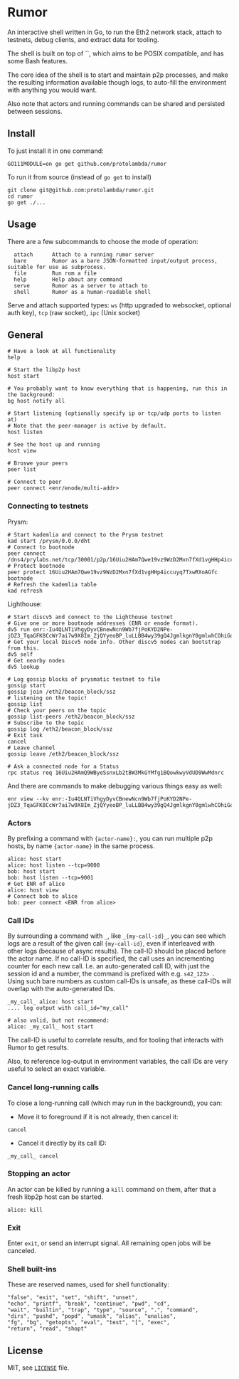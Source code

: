 # Rumor

An interactive shell written in Go, to run the Eth2 network stack, attach to testnets, debug clients, and extract data for tooling.

The shell is built on top of ``, which aims to be POSIX compatible, and has some Bash features.

The core idea of the shell is to start and maintain p2p processes, and make the resulting information available though logs, 
 to auto-fill the environment with anything you would want.

Also note that actors and running commands can be shared and persisted between sessions.

## Install

To just install it in one command:

```shell script
GO111MODULE=on go get github.com/protolambda/rumor
```

To run it from source (instead of `go get` to install)

```shell script
git clone git@github.com:protolambda/rumor.git
cd rumor
go get ./...
```

## Usage

There are a few subcommands to choose the mode of operation:

```
  attach      Attach to a running rumor server
  bare        Rumor as a bare JSON-formatted input/output process, suitable for use as subprocess.
  file        Run rom a file
  help        Help about any command
  serve       Rumor as a server to attach to
  shell       Rumor as a human-readable shell
```

Serve and attach supported types: `ws` (http upgraded to websocket, optional auth key), `tcp` (raw socket), `ipc` (Unix socket)

## General

```shell script
# Have a look at all functionality
help

# Start the libp2p host
host start

# You probably want to know everything that is happening, run this in the background:
bg host notify all

# Start listening (optionally specify ip or tcp/udp ports to listen at)
# Note that the peer-manager is active by default.
host listen

# See the host up and running
host view

# Broswe your peers
peer list

# Connect to peer
peer connect <enr/enode/multi-addr>
```

### Connecting to testnets

Prysm:
```shell script
# Start kademlia and connect to the Prysm testnet
kad start /prysm/0.0.0/dht
# Connect to bootnode
peer connect /dns4/prylabs.net/tcp/30001/p2p/16Uiu2HAm7Qwe19vz9WzD2Mxn7fXd1vgHHp4iccuyq7TxwRXoAGfc
# Protect bootnode
peer protect 16Uiu2HAm7Qwe19vz9WzD2Mxn7fXd1vgHHp4iccuyq7TxwRXoAGfc bootnode
# Refresh the kademlia table
kad refresh
```

Lighthouse:
```shell script
# Start discv5 and connect to the Lighthouse testnet
# Give one or more bootnode addresses (ENR or enode format).
dv5 run enr:-Iu4QLNTiVhgyDyvCBnewNcn9Wb7fjPoKYD2NPe-jDZ3_TqaGFK8CcWr7ai7w9X8Im_ZjQYyeoBP_luLLBB4wy39gQ4JgmlkgnY0gmlwhCOhiGqJc2VjcDI1NmsxoQMrmBYg_yR_ZKZKoLiChvlpNqdwXwodXmgw_TRow7RVwYN0Y3CCIyiDdWRwgiMo
# Get your local Discv5 node info. Other discv5 nodes can bootstrap from this.
dv5 self
# Get nearby nodes
dv5 lookup
```

```shell script
# Log gossip blocks of prysmatic testnet to file
gossip start
gossip join /eth2/beacon_block/ssz
# listening on the topic!
gossip list
# Check your peers on the topic
gossip list-peers /eth2/beacon_block/ssz
# Subscribe to the topic
gossip log /eth2/beacon_block/ssz
# Exit task
cancel
# Leave channel
gossip leave /eth2/beacon_block/ssz

# Ask a connected node for a Status
rpc status req 16Uiu2HAmQ9WByeSsnxLb2tBW3MkGYMfg1BQowkwyVdUD9WwMdnrc
```

And there are commands to make debugging various things easy as well:
```
enr view --kv enr:-Iu4QLNTiVhgyDyvCBnewNcn9Wb7fjPoKYD2NPe-jDZ3_TqaGFK8CcWr7ai7w9X8Im_ZjQYyeoBP_luLLBB4wy39gQ4JgmlkgnY0gmlwhCOhiGqJc2VjcDI1NmsxoQMrmBYg_yR_ZKZKoLiChvlpNqdwXwodXmgw_TRow7RVwYN0Y3CCIyiDdWRwgiMo
```

### Actors

By prefixing a command with `{actor-name}:`, you can run multiple p2p hosts, by name `{actor-name}` in the same process.

```
alice: host start
alice: host listen --tcp=9000
bob: host start
bob: host listen --tcp=9001
# Get ENR of alice
alice: host view
# Connect bob to alice
bob: peer connect <ENR from alice>
```

### Call IDs

By surrounding a command with `_`, like `_{my-call-id}_`, you can see which logs are a result of the given call `{my-call-id}`,
 even if interleaved with other logs (because of async results).
The call-ID should be placed before the actor name.
If no call-ID is specified, the call uses an incrementing counter for each new call.
I.e. an auto-generated call ID, with just the session id and a number, the command is prefixed with e.g. `s42_123> `.
Using such bare numbers as custom call-IDs is unsafe, as these call-IDs will overlap with the auto-generated IDs.

```
_my_call_ alice: host start
.... log output with call_id="my_call"

# also valid, but not recommend:
alice: _my_call_ host start
```

The call-ID is useful to correlate results, and for tooling that interacts with Rumor to get results.

Also, to reference log-output in environment variables, the call IDs are very useful to select an exact variable.

### Cancel long-running calls

To close a long-running call (which may run in the background), you can:
- Move it to foreground if it is not already, then cancel it:
```
cancel
```
- Cancel it directly by its call ID:
```
_my_call_ cancel
```

### Stopping an actor

An actor can be killed by running a `kill` command on them, after that a fresh libp2p host can be started.

```
alice: kill
```

### Exit

Enter `exit`, or send an interrupt signal.
All remaining open jobs will be canceled.

### Shell built-ins

These are reserved names, used for shell functionality:

```
"false", "exit", "set", "shift", "unset",
"echo", "printf", "break", "continue", "pwd", "cd",
"wait", "builtin", "trap", "type", "source", ".", "command",
"dirs", "pushd", "popd", "umask", "alias", "unalias",
"fg", "bg", "getopts", "eval", "test", "[", "exec",
"return", "read", "shopt"
```

## License

MIT, see [`LICENSE`](./LICENSE) file.

